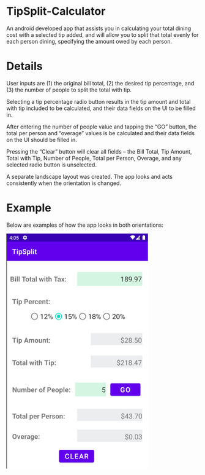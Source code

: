 # TipSplit-Calculator
An android developed app that assists you in calculating your total dining cost with a selected tip added, and will allow you to split that total evenly for each person dining, specifying the amount owed by each person.

# Details
User inputs are (1) the original bill total, (2) the desired tip percentage, and (3) the number of people to split the total with tip.

Selecting a tip percentage radio button results in the tip amount and total with tip included to be calculated, and their data fields on the UI to be filled in.

After entering the number of people value and tapping the “GO” button, the total per person and “overage” values is be calculated and their data fields on the UI should be filled in.

Pressing the “Clear” button will clear all fields – the Bill Total, Tip Amount, Total with Tip, Number of People, Total per Person, Overage, and any selected radio button is unselected.

A separate landscape layout was created. The app looks and acts consistently when the orientation is changed.

# Example
Below are examples of how the app looks in both orientations:

![Screenshot 2021-12-17 160536.png](https://github.com/angmadera/images/blob/main/Screenshot%202021-12-17%20160536.png?raw=true)
